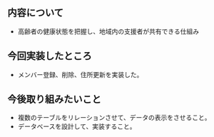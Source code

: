 ## 内容について
- 高齢者の健康状態を把握し、地域内の支援者が共有できる仕組み
## 今回実装したところ
- メンバー登録、削除、住所更新を実装した。
## 今後取り組みたいこと
- 複数のテーブルをリレーションさせて、データの表示をさせること。
- データベースを設計して、実装すること。